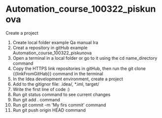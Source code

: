 # Automation_course_100322_piskunova
Create a project
1) Create local folder example Qa manual Ira
2) Creat a repository in gitHub example Automation_course_100322_piskunova
3) Open a terminal in a local folder or go to it using the cd name_directory command
4) Copy the HTTPS link repositories in gitHub, then run the git clone {{linkFromGitHab}} command in the terminal
5) In the Idea development environment, create a project
6) Add to the gitignor file: .idea/, *.iml, target/
7) Write the first line of code :)
8) Run git status command to see current changes
9) Run git add . command
10) Run git commit -m 'My firs commit' command
11) Run git push origin HEAD command